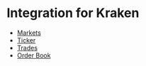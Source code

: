 # Integration for Kraken
- [Markets](https://docs.kraken.com/api/docs/rest-api/get-tradable-asset-pairs)
- [Ticker](https://docs.kraken.com/api/docs/websocket-v2/ticker)
- [Trades](https://docs.kraken.com/api/docs/websocket-v2/trade)
- [Order Book](https://docs.kraken.com/api/docs/websocket-v2/book)